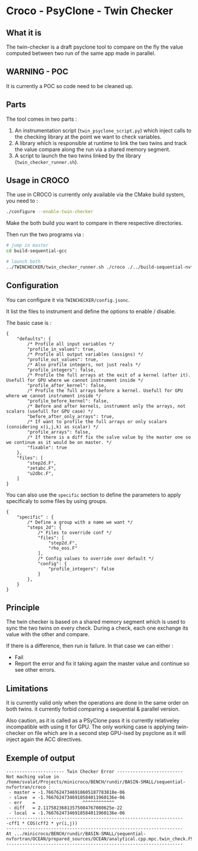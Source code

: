 Croco - PsyClone - Twin Checker
===============================

What it is
----------

The twin-checker is a draft psyclone tool to compare on the fly the value
computed between two run of the same app made in parallel.

WARNING - POC
-------------

It is currently a POC so code need to be cleaned up.

Parts
-----

The tool comes in two parts :

1. An instrumentation script (`twin_psyclone_script.py`) which inject calls
   to the checking library at the point we want to check variables.
1. A library which is responsible at runtime to link the two twins and track
   the value compare along the run via a shared memory segment.
1. A script to launch the two twins linked by the library (`twin_checker_runner.sh`).

Usage in CROCO
--------------

The use in CROCO is currently only available via the CMake build system, you need
to :

```sh
./configure --enable-twin-checker
```

Make the both build you want to compare in there respective directories.

Then run the two programs via :

```sh
# jump in master
cd build-sequential-gcc

# launch both
../TWINCHECKER/twin_checker_runner.sh ./croco ./../build-sequential-nvfortran/croco
```

Configuration
-------------

You can configure it via `TWINCHECKER/config.jsonc`.

It list the files to instrument and define the options to enable / disable.

The basic case is :

```jsonc
{
    "defaults": {
        /* Profile all input variables */
        "profile_in_values": true,
        /* Profile all output variables (assigns) */
        "profile_out_values": true,
        /* Also profile integers, not just reals */
        "profile_integers": false,
        /* Profile the full arrays at the exit of a kernel (after it). Usefull for GPU where we cannot instrument inside */
        "profile_after_kernel": false,
        /* Profile the full arrays before a kernel. Usefull for GPU where we cannot instrument inside */
        "profile_before_kernel": false,
        /* Before and after kernels, instrument only the arrays, not scalars (usefull for GPU case) */
        "before_after_only_arrays": true,
        /* If want to profile the full arrays or only scalars (considering x(i,j,k) as scalar) */
        "profile_arrays": false,
        /* If there is a diff fix the salve value by the master one so we continue as it would be on master. */
        "fixable": true
    },
    "files": [
        "step2d.F",
        "zetabc.F",
        "u2dbc.F",
    ]
}
```

You can also use the `specific` section to define the parameters to apply specificaly
to some files by using groups.

```jsonc
{
    "specific" : {
        /* Define a group with a name we want */
        "steps_2d": {
            /* Files to override conf */
            "files": [
                "step2d.F",
                "rho_eos.F"
            ],
            /* Config values to override over default */
            "config": {
                "profile_integers": false
            }
        },
    }
}
```

Principle
---------

The twin checker is based on a shared memory segment which is used to sync the
two twins on every check. During a check, each one exchange its value with the
other and compare.

If there is a difference, then run is failure. In that case we can either :

 - Fail
 - Report the error and fix it taking again the master value and continue so see other errors.

Limitations
-----------

It is currently valid only when the operations are done in the same order on both
twins. it currently forbid comparing a sequential & parallel version.

Also caution, as it is called as a PSyClone pass it is currently relativeley
incompatible with using it for GPU. The only working case is applying twin-checker
on file which are in a second step GPU-ised by psyclone as it will inject again
the ACC directives.

Exemple of output
-----------------

```plain
---------------------- Twin Checker Error -------------------------
Not maching value in /home/svalat/Projects/minicroco/BENCH/rundir/BASIN-SMALL/sequential-nvfortran/croco :
 - master = -1.76676247346918605187783818e-06
 - slave  = -1.76676247346918584011960136e-06
 - err    =                  ^^^^^^^^^^^^    
 - diff   = 2.11758236813575084767080625e-22
 - local  = -1.76676247346918584011960136e-06
-------------------------------------------------------------------
-cff1 * COS(cff2 * yr(i,j))
-------------------------------------------------------------------
At .../minicroco/BENCH/rundir/BASIN-SMALL/sequential-nvfortran/OCEAN/prepared_sources/OCEAN/analytical.cpp.mpc.twin_check.F90:837
-------------------------------------------------------------------
```
